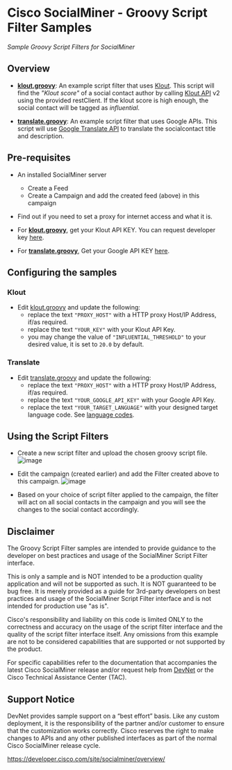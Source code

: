 # Cisco SocialMiner - Groovy Script Filter Samples
_Sample Groovy Script Filters for SocialMiner_

## Overview
- **[klout.groovy](klout.groovy)**: An example script filter that uses [Klout](https://klout.com). This script will find the _"Klout score"_ of a social contact author by calling [Klout API](http://klout.com/s/developers/home) v2 using the provided restClient. If the klout score is high enough, the social contact will be tagged as _influential_.

- **[translate.groovy](translate.groovy)**: An example script filter that uses Google APIs. This script will use [Google Translate API](https://cloud.google.com/translate/v2/getting_started) to translate the socialcontact title and description.

## Pre-requisites
- An installed SocialMiner server
    - Create a Feed
    - Create a Campaign and add the created feed (above) in this campaign

- Find out if you need to set a proxy for internet access and what it is.

- For **[klout.groovy](klout.groovy)**, get your Klout API KEY. You can request developer key [here](http://developer.klout.com/member/register).

- For **[translate.groovy](translate.groovy)**, Get your Google API KEY [here](https://cloud.google.com/translate).

## Configuring the samples
### Klout
- Edit [klout.groovy](klout.groovy) and update the following:
    - replace the text `"PROXY_HOST"` with a HTTP proxy Host/IP Address, if/as required.
    - replace the text `"YOUR_KEY"` with your Klout API Key.
    - you may change the value of `"INFLUENTIAL_THRESHOLD"` to your desired value, it is set to `20.0` by default.

### Translate
- Edit [translate.groovy](translate.groovy) and update the following:
    - replace the text `"PROXY_HOST"` with a HTTP proxy Host/IP Address, if/as required.
    - replace the text `"YOUR_GOOGLE_API_KEY"` with your Google API Key.
    - replace the text `"YOUR_TARGET_LANGUAGE"` with your designed target language code. See [language codes](https://cloud.google.com/translate/v2/using_rest#language-params).

## Using the Script Filters
- Create a new script filter and upload the chosen groovy script file.
![image](https://user-images.githubusercontent.com/990210/33845777-8e7646ea-deca-11e7-9654-35a2e7ae4fb4.png)

- Edit the campaign (created earlier) and add the Filter created above to this campaign.
![image](https://user-images.githubusercontent.com/990210/33845941-0f3b550e-decb-11e7-8cca-a03d5a4ec05e.png)

- Based on your choice of script filter applied to the campaign, the filter will act on all social contacts in the campaign and you will see the changes to the social contact accordingly.

## Disclaimer
The Groovy Script Filter samples are intended to provide guidance to the developer on best practices and usage of the SocialMiner Script Filter interface.

This is only a sample and is NOT intended to be a production quality application and will not be supported as such. It is NOT guaranteed to be bug free. It is merely provided as a guide for 3rd-party developers on best practices and usage of the SocialMiner Script Filter interface and is not intended for production use "as is".

Cisco's responsibility and liability on this code is limited ONLY to the correctness and accuracy on the usage of the script filter interface and the quality of the script filter interface itself. Any omissions from this example are not to be considered capabilities that are supported or not supported by the product.

For specific capabilities refer to the documentation that accompanies the latest Cisco SocialMiner release and/or request help from [DevNet](http://developer.cisco.com) or the Cisco Technical Assistance Center (TAC).

## Support Notice
DevNet provides sample support on a “best effort” basis. Like any custom deployment, it is the responsibility of the partner and/or customer to ensure that the customization works correctly. Cisco reserves the right to make changes to APIs and any other published interfaces as part of the normal Cisco SocialMiner release cycle.

https://developer.cisco.com/site/socialminer/overview/
